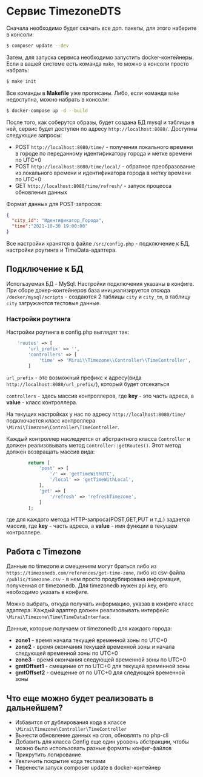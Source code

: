 # Сервис TimezoneDTS
Сначала необходимо будет скачать все доп. пакеты, для этого наберите в консоли:
```bash
$ composer update --dev
```
Затем, для запуска сервиса необходимо запустить docker-контейнеры.
Если в вашей системе есть команда `make`, то можно в консоли просто набрать: 
```bash
$ make init
```
Все команды в **Makefile** уже прописаны. 
Либо, если команда `make` недоступна, можно набрать в консоли:
```bash
$ docker-compose up -d --build
```

После того, как соберутся образы, будет создана БД mysql и таблицы в ней, сервис будет доступен по адресу `http://localhost:8080/`.
Доступны следующие запросы:
+ POST `http://localhost:8080/time/` - получения локального времени в городе по переданному идентификатору города и метке времени по UTC+0
+ POST `http://localhost:8080/time/local/` - обратное преобразование из локального времени и идентификатора города в метку времени по UTC+0
+ GET `http://localhost:8080/time/refresh/` - запуск процесса обновления данных

Формат данных для POST-запросов:
```json
{
  "city_id": "Идентификатор_Города",
  "time":"2021-10-30 19:00:00"
}
```

Все настройки хранятся в файле `/src/config.php` - подключение к БД, настройки роутинга и TimeData-адаптера. 

## Подключение к БД
Используемая БД - MySql. Настройки подключения указаны в конфиге.
При сборе докер-контейнеров база инициализируется отсюда `/docker/mysql/scripts` - создаются 2 таблицы `city` и `city_tm`, в таблицу `city`
загружаются тестовые данные. 

### Настройки роутинга
Настройки роутинга в config.php выглядят так:
```php
    'routes' => [
        'url_prefix' => '',
        'controllers' => [
            'time' => 'Mirai\\Timezone\\Controller\\TimeController',
        ]
```
`url_prefix` - это возможный префикс к адресу(вида `http://localhost:8080/url_prefix/`), который будет отсекаться

`controllers` - здесь массив контроллеров, где **key** - это часть адреса, а **value** - класс контроллера.

На текущих настройках у нас по адресу `http://localhost:8080/time/` подключается класс контроллера `\Mirai\Timezone\Controller\TimeController`.

Каждый контроллер наследуется от абстрактного класса `Controller` и должен реализовывать метод `Controller::getRoutes()`. 
Этот метод должен возвращать массив вида:
```php
        return [
            'post' => [
                '/' => 'getTimeWithUTC',
                '/local' => 'getTimeWithLocal',
            ],
            'get' => [
                '/refresh' => 'refreshTimezone',
            ]
        ];
```
где для каждого метода HTTP-запроса(POST,GET,PUT и т.д.) задается массив, где **key** - часть адреса, а **value** - имя функции в текущем контроллере.

## Работа с Timezone
Данные по timezone и смещениям могут браться либо из `https://timezonedb.com/references/get-time-zone`, либо из csv-файла `/public/timezone.csv` - в нем просто продублирована информация, полученная от timezonedb.
Для timezonedb нужен api key, его необходимо указать в конфиге.

Можно выбрать, откуда получать информацию, указав в конфиге класс адаптера. Каждый адаптер должен реализовывать интерфейс `\Mirai\Timezone\Time\TimeDataInterface`.

Данные, которые получаем от timezonedb для каждого города:
+ **zone1** - время начала текущей временной зоны по UTC+0
+ **zone2** - время окончания текущей временной зоны и начала следующей временной зоны по UTC+0
+ **zone3** - время окончания следующей временной зоны по UTC+0
+ **gmtOffset1** - смещение от по UTC+0 для текущей временной зоны
+ **gmtOffset2** - смещение от по UTC+0 для следующей временной зоны

## Что еще можно будет реализовать в дальнейшем?
+ Избавится от дублирования кода в классе `\Mirai\Timezone\Controller\TimeController`
+ Вынести обновление данных на cron, обновлять по php-cli
+ Добавить для класса Config еще один уровень абстракции, чтобы можно было использовать разные форматы конфиг-файлов
+ Прикрутить логирование
+ Увеличить покрытие кода тестами
+ Перенести запуск composer update в docker-контейнер
